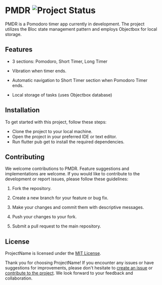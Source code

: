 # PMDR ![Project Status](https://img.shields.io/badge/status-in%20development-blue)

PMDR is a Pomodoro timer app currently in development. The project utilizes the Bloc state management pattern and employs Objectbox for local storage.

## Features


- 3 sections: Pomodoro, Short Timer, Long Timer

- Vibration when timer ends.

- Automatic navigation to Short Timer section when Pomodoro Timer ends.

- Local storage of tasks (uses Objectbox database)

## Installation

To get started with this project, follow these steps:

- Clone the project to your local machine.
- Open the project in your preferred IDE or text editor.
- Run flutter pub get to install the required dependencies.

## Contributing

We welcome contributions to PMDR. Feature suggestions and implementations are welcome. If you would like to contribute to the development or report issues, please follow these guidelines:

1. Fork the repository.

2. Create a new branch for your feature or bug fix.

3. Make your changes and commit them with descriptive messages.

4. Push your changes to your fork.

5. Submit a pull request to the main repository.

## License

ProjectName is licensed under the [MIT License](LICENSE).

Thank you for choosing ProjectName! If you encounter any issues or have suggestions for improvements, please don't hesitate to [create an issue](https://github.com/aricodeine/pmdr/issues) or [contribute to the project](#contributing). We look forward to your feedback and collaboration.